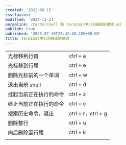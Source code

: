 ```yaml
---
created: '2022-06-15'
cssclasses: ''
modified: '2024-11-21'
permalink: /Cards/shell 和 terminal中zsh编辑快捷键.md
publish: true
published: '2025-07-10T22:42:58.285+08:00'
title: terminal中zsh编辑快捷键
---
```

|             |                   |
| ----------- | ----------------- |
| 光标移到行首      | ctrl + a          |
| 光标移到行尾      | ctrl + e          |
| 删除光标前的一个单词  | ctrl + w          |
| 退出当前 shell  | ctrl + d          |
| 挂起当前正在执行的命令 | ctrl + z          |
| 终止当前正在执行的命令 | ctrl + c          |
| 搜索历史命令，退出   | ctrl + r，ctrl + g |
| 删除整行        | ctrl + u          |
| 向后删除至行尾     | ctrl + k          |
|             |                   |